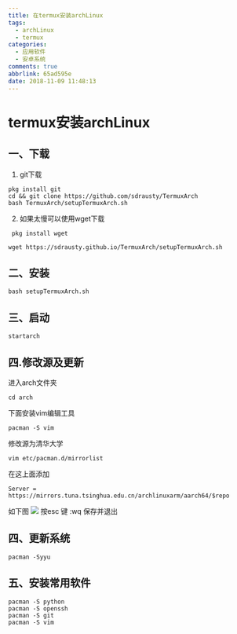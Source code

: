 ```yaml
---
title: 在termux安装archLinux
tags:
  - archLinux
  - termux
categories:
  - 应用软件
  - 安卓系统
comments: true
abbrlink: 65ad595e
date: 2018-11-09 11:48:13
---
```


# termux安装archLinux
## 一、下载
1. git下载

```
pkg install git
cd && git clone https://github.com/sdrausty/TermuxArch
bash TermuxArch/setupTermuxArch.sh
```
2. 如果太慢可以使用wget下载
```
 pkg install wget
 
wget https://sdrausty.github.io/TermuxArch/setupTermuxArch.sh
```
## 二、安装
```
bash setupTermuxArch.sh
```
## 三、启动
```
startarch
```
## 四.修改源及更新
进入arch文件夹
```
cd arch
```
下面安装vim编辑工具
```
pacman -S vim
```
修改源为清华大学
```
vim etc/pacman.d/mirrorlist
```
在这上面添加
```
Server = https://mirrors.tuna.tsinghua.edu.cn/archlinuxarm/aarch64/$repo
```
如下图
![](https://i.bmp.ovh/imgs/2018/12/fee7293b9d02f4bb.jpg)
按esc 键 :wq 保存并退出
## 四、更新系统
```
pacman -Syyu
```
## 五、安装常用软件
```
pacman -S python
pacman -S openssh
pacman -S git
pacman -S vim
```


